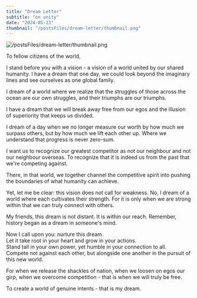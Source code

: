 ```yaml
---
title: "Dream Letter"
subtitle: "on unity"
date: "2024-05-23"
thumbnail: "/postsFiles/dream-letter/thumbnail.png"
---
```


![/postsFiles/dream-letter/thumbnail.png](/postsFiles/dream-letter/thumbnail.png)

To fellow citizens of the world,

I stand before you with a vision - a vision of a world united by our shared humanity.
I have a dream that one day, we could look beyond the imaginary lines and see ourselves as one global family.

I dream of a world where we realize that the struggles of those across the ocean are our own struggles, and their triumphs are our triumphs.

I have a dream that we will break away free from our egos and the illusion of superiority that keeps us divided.

I dream of a day when we no longer measure our worth by how much we surpass others, but by how much we lift each other up. Where we understand that progress is never zero-sum.

I want us to recognize our greatest competitor as not our neighbour and not our neighbour overseas. To recognize that it is indeed us from the past that we're competing against.

There, in that world, we together channel the competitive spirit into pushing the boundaries of what humanity can achieve.

Yet, let me be clear: this vision does not call for weakness. No, I dream of a world where each cultivates their strength.
For it is only when we are strong within that we can truly connect with others.

My friends, this dream is not distant. It is within our reach. Remember, history began as a dream in someone's mind.

Now I call upon you: nurture this dream. <br>
Let it take root in your heart and grow in your actions. <br>
Stand tall in your own power, yet humble in your connection to all. <br>
Compete not against each other, but alongside one another in the pursuit of this new world. <br>

For when we release the shackles of nation, when we loosen on egos our girp, when we overcome competition - that is when we will truly be free.

To create a world of genuine intents - that is my dream.
